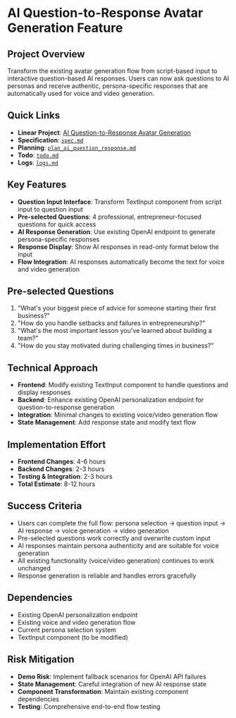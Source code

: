 # AI Question-to-Response Avatar Generation Feature

## Project Overview

Transform the existing avatar generation flow from script-based input to interactive question-based AI responses. Users can now ask questions to AI personas and receive authentic, persona-specific responses that are automatically used for voice and video generation.

## Quick Links

- **Linear Project**: [AI Question-to-Response Avatar Generation](https://linear.app/metresearch/project/ai-question-to-response-avatar-generation-e4537ea88f10)
- **Specification**: [`spec.md`](./spec.md)
- **Planning**: [`plan_ai_question_response.md`](./plan_ai_question_response.md)
- **Todo**: [`todo.md`](./todo.md)
- **Logs**: [`logs.md`](./logs.md)

## Key Features

- **Question Input Interface**: Transform TextInput component from script input to question input
- **Pre-selected Questions**: 4 professional, entrepreneur-focused questions for quick access
- **AI Response Generation**: Use existing OpenAI endpoint to generate persona-specific responses
- **Response Display**: Show AI responses in read-only format below the input
- **Flow Integration**: AI responses automatically become the text for voice and video generation

## Pre-selected Questions

1. "What's your biggest piece of advice for someone starting their first business?"
2. "How do you handle setbacks and failures in entrepreneurship?"
3. "What's the most important lesson you've learned about building a team?"
4. "How do you stay motivated during challenging times in business?"

## Technical Approach

- **Frontend**: Modify existing TextInput component to handle questions and display responses
- **Backend**: Enhance existing OpenAI personalization endpoint for question-to-response generation
- **Integration**: Minimal changes to existing voice/video generation flow
- **State Management**: Add response state and modify text flow

## Implementation Effort

- **Frontend Changes**: 4-6 hours
- **Backend Changes**: 2-3 hours
- **Testing & Integration**: 2-3 hours
- **Total Estimate**: 8-12 hours

## Success Criteria

- Users can complete the full flow: persona selection → question input → AI response → voice generation → video generation
- Pre-selected questions work correctly and overwrite custom input
- AI responses maintain persona authenticity and are suitable for voice generation
- All existing functionality (voice/video generation) continues to work unchanged
- Response generation is reliable and handles errors gracefully

## Dependencies

- Existing OpenAI personalization endpoint
- Existing voice and video generation flow
- Current persona selection system
- TextInput component (to be modified)

## Risk Mitigation

- **Demo Risk**: Implement fallback scenarios for OpenAI API failures
- **State Management**: Careful integration of new AI response state
- **Component Transformation**: Maintain existing component dependencies
- **Testing**: Comprehensive end-to-end flow testing
